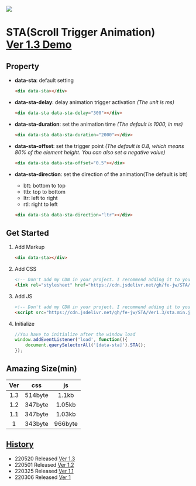 [![](https://cdn.jsdelivr.net/gh/fe-jw/STA/img/sta_logo.jpg)](https://fe-jw.github.io/STA)

# **STA(Scroll Trigger Animation)<br>[Ver 1.3 Demo](https://fe-jw.github.io/STA)**

## **Property**
* **data-sta**: default setting
	```html
	<div data-sta></div>
	```

* **data-sta-delay**: delay animation trigger activation _(The unit is ms)_
	```html
	<div data-sta data-sta-delay="300"></div>
	```

* **data-sta-duration**: set the animation time _(The default is 1000, in ms)_
	```html
	<div data-sta data-sta-duration="2000"></div>
	```

* **data-sta-offset**: set the trigger point _(The default is 0.8, which means 80% of the element height. You can also set a negative value)_
	```html
	<div data-sta data-sta-offset="0.5"></div>
	```

* **data-sta-direction**: set the direction of the animation(The default is btt)
	* btt: bottom to top
	* ttb: top to bottom
	* ltr: left to right
	* rtl: right to left

	```html
	<div data-sta data-sta-direction="ltr"></div>
	```

## **Get Started**
1. Add Markup
	```html
	<div data-sta></div>
	```

2. Add CSS
	```html
	<!-- Don't add my CDN in your project. I recommend adding it to your CDN -->
	<link rel="stylesheet" href="https://cdn.jsdelivr.net/gh/fe-jw/STA/Ver1.3/sta.min.css">
	```

3. Add JS
	```html
	<!-- Don't add my CDN in your project. I recommend adding it to your CDN -->
	<script src="https://cdn.jsdelivr.net/gh/fe-jw/STA/Ver1.3/sta.min.js"></script>
	```

4. Initialize
	```javascript
	//You have to initialize after the window load
	window.addEventListener('load', function(){
		document.querySelectorAll('[data-sta]').STA();
	});
	```

## **Amazing Size(min)**
|Ver|css|js|
|:------:|:---:|:---:|
|1.3|514byte|1.1kb|
|1.2|347byte|1.05kb|
|1.1|347byte|1.03kb|
|1|343byte|966byte|

## **[History](https://github.com/FE-jw/STA/releases)**
- 220520 Released [Ver 1.3](https://fe-jw.github.io/STA/Ver1.3)
- 220501 Released [Ver 1.2](https://fe-jw.github.io/STA/Ver1.2)
- 220325 Released [Ver 1.1](https://fe-jw.github.io/STA/Ver1.1)
- 220306 Released [Ver 1](https://fe-jw.github.io/STA/Ver1)
